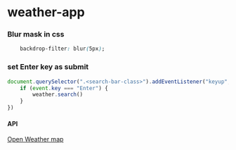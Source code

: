 # weather-app

### Blur mask in css

```css
    backdrop-filter: blur(5px);
```

### set Enter key as submit

```js
document.querySelector(".<search-bar-class>").addEventListener("keyup", function (event) {
    if (event.key === "Enter") {
        weather.search()
    }
})
```

#### API

[Open Weather map](openweathermap.org)

